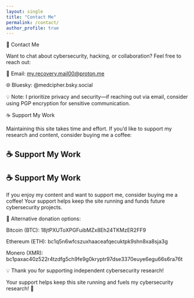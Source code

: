 ```yaml
---
layout: single
title: "Contact Me"
permalink: /contact/
author_profile: true
---
```


📧 Contact Me

Want to chat about cybersecurity, hacking, or collaboration? Feel free to reach out:

📩 Email: my.recovery.mail00@proton.me

🌐 Bluesky: @medcipher.bsky.social

💡 Note: I prioritize privacy and security—if reaching out via email, consider using PGP encryption for sensitive communication.

☕ Support My Work

Maintaining this site takes time and effort. If you’d like to support my research and content, consider buying me a coffee:

## ☕ Support My Work  
## ☕ Support My Work

<p>If you enjoy my content and want to support me, consider buying me a coffee! Your support helps keep the site running and funds future cybersecurity projects.</p>

<!-- Buy Me a Coffee Button -->
<script type="text/javascript" src="https://cdnjs.buymeacoffee.com/1.0.0/button.prod.min.js" 
    data-name="bmc-button" 
    data-slug="medcipher" 
    data-color="#1692d0" 
    data-emoji="☕"  
    data-font="Cookie" 
    data-text="Buy me a coffee" 
    data-outline-color="#ffffff" 
    data-font-color="#ffffff" 
    data-coffee-color="#FFDD00">
</script>

🔗 Alternative donation options:

Bitcoin (BTC): 18jtPXUToXPGFuibMZx8Eh24TKMzER2FF9

Ethereum (ETH): bc1q5n6wfcszuxhaaceafqecuktpk9shn8xa8sja3g

Monero (XMR): bc1paxac40z522r4tzdfg5ch9fe9g0kryptr97dse3370euye6egu66s6ra76t

💡 Thank you for supporting independent cybersecurity research!

Your support helps keep this site running and fuels my cybersecurity research! 🚀
